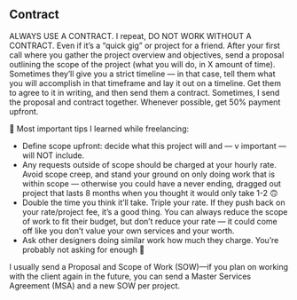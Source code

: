 ## Contract

ALWAYS USE A CONTRACT. I repeat, DO NOT WORK WITHOUT A CONTRACT. Even if it’s a “quick gig” or project for a friend. After your first call where you gather the project overview and objectives, send a proposal outlining the scope of the project (what you will do, in X amount of time). Sometimes they’ll give you a strict timeline — in that case, tell them what you will accomplish in that timeframe and lay it out on a timeline. Get them to agree to it in writing, and then send them a contract. Sometimes, I send the proposal and contract together. Whenever possible, get 50% payment upfront.

🧠 Most important tips I learned while freelancing:

  * Define scope upfront: decide what this project will and — v important — will NOT include. 
  * Any requests outside of scope should be charged at your hourly rate. Avoid scope creep, and stand your ground on only doing work that is within scope — otherwise you could have a never ending, dragged out project that lasts 8 months when you thought it would only take 1-2 🙃
  * Double the time you think it’ll take. Triple your rate. If they push back on your rate/project fee, it’s a good thing. You can always reduce the scope of work to fit their budget, but don’t reduce your rate — it could come off like you don’t value your own services and your worth.
  * Ask other designers doing similar work how much they charge. You’re probably not asking for enough 🤑

I usually send a Proposal and Scope of Work (SOW)—if you plan on working with the client again in the future, you can send a Master Services Agreement (MSA) and a new SOW per project.